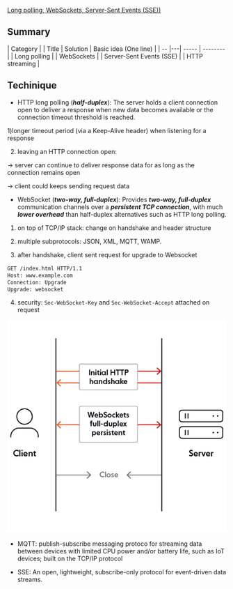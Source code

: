 [Long polling, WebSockets, Server-Sent Events (SSE))](https://dev.to/karanpratapsingh/system-design-long-polling-websockets-server-sent-events-sse-1hip)

## Summary

| Category |  | Title | Solution | Basic idea (One line) |
| -- |---| ----- | -------- | 
| Long polling |
| WebSockets | 
| Server-Sent Events (SSE) |
| HTTP streaming | 


## Techinique

- HTTP long polling (***half-duplex***): The server holds a client connection open to deliver a response when new data becomes available or the connection timeout threshold is reached.

1)longer timeout period (via a Keep-Alive header) when listening for a response 

2) leaving an HTTP connection open:

 -> server can continue to deliver response data for as long as the connection remains open
 
 -> client could keeps sending request data 

- WebSocket (***two-way, full-duplex***): Provides ***two-way, full-duplex*** communication channels over a ***persistent TCP connection***, with much ***lower overhead*** than half-duplex alternatives such as HTTP long polling. 

1) on top of TCP/IP stack: change on handshake and header structure

2) multiple subprotocols: JSON, XML, MQTT, WAMP.

3) after handshake, client sent request for upgrade to Websocket
```
GET /index.html HTTP/1.1
Host: www.example.com
Connection: Upgrade
Upgrade: websocket
```

4) security: `Sec-WebSocket-Key` and `Sec-WebSocket-Accept` attached on request


![websockets.webp](pics/websockets.webp)

- MQTT: publish-subscribe messaging protoco for streaming data between devices with limited CPU power and/or battery life, such as IoT devices; built on the TCP/IP protocol

- SSE: An open, lightweight, subscribe-only protocol for event-driven data streams. 






